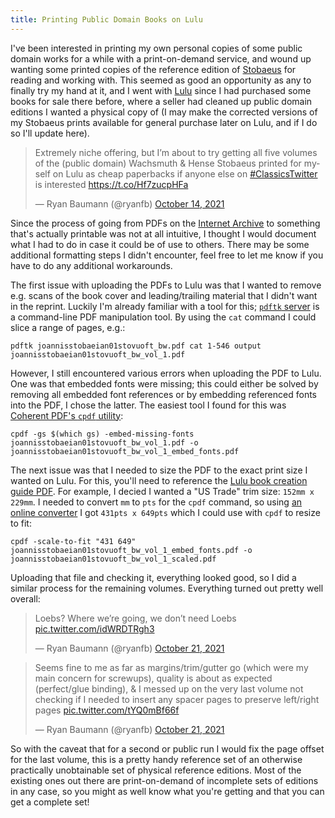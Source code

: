 ```yaml
---
title: Printing Public Domain Books on Lulu
---
```

I've been interested in printing my own personal copies of some public domain works for a while with a print-on-demand service, and wound up wanting some printed copies of the reference edition of [Stobaeus](https://en.wikipedia.org/wiki/Stobaeus) for reading and working with. This seemed as good an opportunity as any to finally try my hand at it, and I went with [Lulu](https://www.lulu.com/) since I had purchased some books for sale there before, where a seller had cleaned up public domain editions I wanted a physical copy of (I may make the corrected versions of my Stobaeus prints available for general purchase later on Lulu, and if I do so I'll update here).

<blockquote class="twitter-tweet"><p lang="en" dir="ltr">Extremely niche offering, but I’m about to try getting all five volumes of the (public domain) Wachsmuth &amp; Hense Stobaeus printed for myself on Lulu as cheap paperbacks if anyone else on <a href="https://twitter.com/hashtag/ClassicsTwitter?src=hash&amp;ref_src=twsrc%5Etfw">#ClassicsTwitter</a> is interested <a href="https://t.co/Hf7zucpHFa">https://t.co/Hf7zucpHFa</a></p>&mdash; Ryan Baumann (@ryanfb) <a href="https://twitter.com/ryanfb/status/1448674050348302343?ref_src=twsrc%5Etfw">October 14, 2021</a></blockquote> <script async src="https://platform.twitter.com/widgets.js" charset="utf-8"></script>

Since the process of going from PDFs on the [Internet Archive](https://archive.org) to something that's actually printable was not at all intuitive, I thought I would document what I had to do in case it could be of use to others. There may be some additional formatting steps I didn't encounter, feel free to let me know if you have to do any additional workarounds.

The first issue with uploading the PDFs to Lulu was that I wanted to remove e.g. scans of the book cover and leading/trailing material that I didn't want in the reprint. Luckily I'm already familiar with a tool for this; [`pdftk` server](https://www.pdflabs.com/tools/pdftk-server/) is a command-line PDF manipulation tool. By using the `cat` command I could slice a range of pages, e.g.:

    pdftk joannisstobaeian01stovuoft_bw.pdf cat 1-546 output joannisstobaeian01stovuoft_bw_vol_1.pdf

However, I still encountered various errors when uploading the PDF to Lulu. One was that embedded fonts were missing; this could either be solved by removing all embedded font references or by embedding referenced fonts into the PDF, I chose the latter. The easiest tool I found for this was [Coherent PDF's `cpdf` utility](https://www.coherentpdf.com/):

    cpdf -gs $(which gs) -embed-missing-fonts joannisstobaeian01stovuoft_bw_vol_1.pdf -o joannisstobaeian01stovuoft_bw_vol_1_embed_fonts.pdf

The next issue was that I needed to size the PDF to the exact print size I wanted on Lulu. For this, you'll need to reference the [Lulu book creation guide PDF](https://assets.lulu.com/media/guides/en/lulu-book-creation-guide.pdf). For example, I decied I wanted a "US Trade" trim size: `152mm x 229mm`. I needed to convert `mm` to `pts` for the `cpdf` command, so using [an online converter](https://www.conversionunites.com/converter-mm-to-points) I got `431pts x 649pts` which I could use with `cpdf` to resize to fit:

    cpdf -scale-to-fit "431 649" joannisstobaeian01stovuoft_bw_vol_1_embed_fonts.pdf -o joannisstobaeian01stovuoft_bw_vol_1_scaled.pdf

Uploading that file and checking it, everything looked good, so I did a similar process for the remaining volumes. Everything turned out pretty well overall:

<blockquote class="twitter-tweet"><p lang="en" dir="ltr">Loebs? Where we’re going, we don’t need Loebs <a href="https://t.co/idWRDTRgh3">pic.twitter.com/idWRDTRgh3</a></p>&mdash; Ryan Baumann (@ryanfb) <a href="https://twitter.com/ryanfb/status/1451247886247899136?ref_src=twsrc%5Etfw">October 21, 2021</a></blockquote> <script async src="https://platform.twitter.com/widgets.js" charset="utf-8"></script> 

<blockquote class="twitter-tweet"><p lang="en" dir="ltr">Seems fine to me as far as margins/trim/gutter go (which were my main concern for screwups), quality is about as expected (perfect/glue binding), &amp; I messed up on the very last volume not checking if I needed to insert any spacer pages to preserve left/right pages <a href="https://t.co/tYQ0mBf66f">pic.twitter.com/tYQ0mBf66f</a></p>&mdash; Ryan Baumann (@ryanfb) <a href="https://twitter.com/ryanfb/status/1451253011569909761?ref_src=twsrc%5Etfw">October 21, 2021</a></blockquote> <script async src="https://platform.twitter.com/widgets.js" charset="utf-8"></script> 

So with the caveat that for a second or public run I would fix the page offset for the last volume, this is a pretty handy reference set of an otherwise practically unobtainable set of physical reference editions. Most of the existing ones out there are print-on-demand of incomplete sets of editions in any case, so you might as well know what you're getting and that you can get a complete set!
